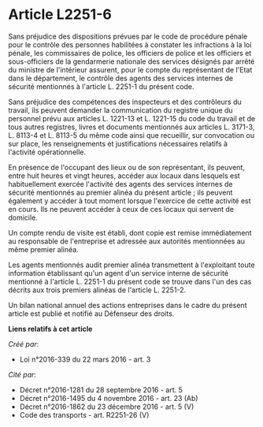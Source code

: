 # Article L2251-6

Sans préjudice des dispositions prévues par le code de procédure pénale pour le contrôle des personnes habilitées à constater
les infractions à la loi pénale, les commissaires de police, les officiers de police et les officiers et sous-officiers de la
gendarmerie nationale des services désignés par arrêté du ministre de l'intérieur assurent, pour le compte du représentant de
l'Etat dans le département, le contrôle des agents des services internes de sécurité mentionnés à l'article L. 2251-1 du
présent code. 

Sans préjudice des compétences des inspecteurs et des contrôleurs du travail, ils peuvent demander la communication du
registre unique du personnel prévu aux articles L. 1221-13 et L. 1221-15 du code du travail et de tous autres registres,
livres et documents mentionnés aux articles L. 3171-3, L. 8113-4 et L. 8113-5 du même code ainsi que recueillir, sur
convocation ou sur place, les renseignements et justifications nécessaires relatifs à l'activité opérationnelle. 

En présence de l'occupant des lieux ou de son représentant, ils peuvent, entre huit heures et vingt heures, accéder aux
locaux dans lesquels est habituellement exercée l'activité des agents des services internes de sécurité mentionnés au premier
alinéa du présent article ; ils peuvent également y accéder à tout moment lorsque l'exercice de cette activité est en cours.
Ils ne peuvent accéder à ceux de ces locaux qui servent de domicile. 

Un compte rendu de visite est établi, dont copie est remise immédiatement au responsable de l'entreprise et adressée aux
autorités mentionnées au même premier alinéa. 

Les agents mentionnés audit premier alinéa transmettent à l'exploitant toute information établissant qu'un agent d'un service
interne de sécurité mentionné à l'article L. 2251-1 du présent code se trouve dans l'un des cas décrits aux trois premiers
alinéas de l'article L. 2251-2. 

Un bilan national annuel des actions entreprises dans le cadre du présent article est publié et notifié au Défenseur des
droits.

**Liens relatifs à cet article**

_Créé par_:

  - Loi n°2016-339 du 22 mars 2016 - art. 3

_Cité par_:

  - Décret n°2016-1281 du 28 septembre 2016 - art. 5
  - Décret n°2016-1495 du 4 novembre 2016 - art. 23 (Ab)
  - Décret n°2016-1862 du 23 décembre 2016 - art. 5 (V)
  - Code des transports - art. R2251-26 (V)
